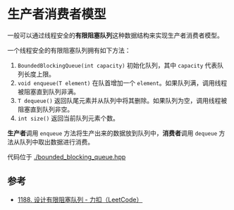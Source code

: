 # 生产者消费者模型

一般可以通过线程安全的**有限阻塞队列**这种数据结构来实现生产者消费者模型。

一个线程安全的有限阻塞队列拥有如下方法：

1. `BoundedBlockingQueue(int capacity)` 初始化队列，其中 `capacity` 代表队列长度上限。
2. `void enqueue(T element)` 在队首增加一个 `element`。如果队列满，调用线程被阻塞直到队列非满。
3. `T dequeue()` 返回队尾元素并从队列中将其删除。如果队列为空，调用线程被阻塞直到队列非空。
4. `int size()` 返回当前队列元素个数。

**生产者**调用 `enqueue` 方法将生产出来的数据放到队列中，**消费者**调用 `dequeue` 方法从队列中取出数据进行消费。

代码位于 [./bounded_blocking_queue.hpp](./bounded_blocking_queue.hpp)

## 参考

- [1188. 设计有限阻塞队列 - 力扣（LeetCode）](https://leetcode.cn/problems/design-bounded-blocking-queue/)